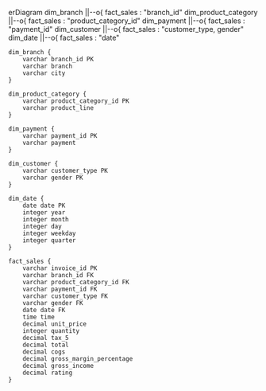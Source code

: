 erDiagram
    dim_branch ||--o{ fact_sales : "branch_id"
    dim_product_category ||--o{ fact_sales : "product_category_id"
    dim_payment ||--o{ fact_sales : "payment_id"
    dim_customer ||--o{ fact_sales : "customer_type, gender"
    dim_date ||--o{ fact_sales : "date"

    dim_branch {
        varchar branch_id PK
        varchar branch
        varchar city
    }

    dim_product_category {
        varchar product_category_id PK
        varchar product_line
    }

    dim_payment {
        varchar payment_id PK
        varchar payment
    }

    dim_customer {
        varchar customer_type PK
        varchar gender PK
    }

    dim_date {
        date date PK
        integer year
        integer month
        integer day
        integer weekday
        integer quarter
    }

    fact_sales {
        varchar invoice_id PK
        varchar branch_id FK
        varchar product_category_id FK
        varchar payment_id FK
        varchar customer_type FK
        varchar gender FK
        date date FK
        time time
        decimal unit_price
        integer quantity
        decimal tax_5
        decimal total
        decimal cogs
        decimal gross_margin_percentage
        decimal gross_income
        decimal rating
    }
